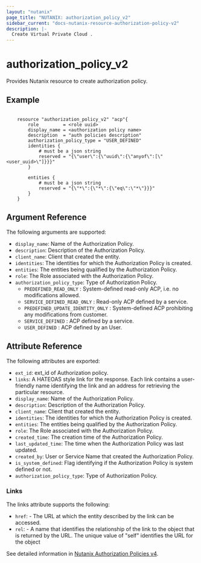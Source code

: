 ```yaml
---
layout: "nutanix"
page_title: "NUTANIX: authorization_policy_v2"
sidebar_current: "docs-nutanix-resource-authorization-policy-v2"
description: |-
  Create Virtual Private Cloud .
---
```


# authorization_policy_v2

Provides Nutanix resource to create authorization policy.


## Example

```hcl

    resource "authorization_policy_v2" "acp"{
        role         = <role uuid>
        display_name = <authorization policy name>
        description  = "auth policies description"
        authorization_policy_type = "USER_DEFINED"
        identities {
            # must be a json string 
            reserved = "{\"user\":{\"uuid\":{\"anyof\":[\"<user_uuid>\"]}}}"
        }
        
        entities {
            # must be a json string 
            reserved = "{\"*\":{\"*\":{\"eq\":\"*\"}}}"
        }
    }
```

## Argument Reference

The following arguments are supported:

* `display_name`: Name of the Authorization Policy.
* `description`: Description of the Authorization Policy.
* `client_name`: Client that created the entity.
* `identities`: The identities for which the Authorization Policy is created.
* `entities`: The entities being qualified by the Authorization Policy.
* `role`: The Role associated with the Authorization Policy.
* `authorization_policy_type`: Type of Authorization Policy.
    * `PREDEFINED_READ_ONLY` : System-defined read-only ACP, i.e. no modifications allowed.
    * `SERVICE_DEFINED_READ_ONLY` : Read-only ACP defined by a service.
    * `PREDEFINED_UPDATE_IDENTITY_ONLY` : System-defined ACP prohibiting any modifications from customer.
    * `SERVICE_DEFINED` : ACP defined by a service.
    * `USER_DEFINED` : ACP defined by an User.

## Attribute Reference

The following attributes are exported:
* `ext_id`: ext_id of Authorization policy.
* `links`: A HATEOAS style link for the response. Each link contains a user-friendly name identifying the link and an address for retrieving the particular resource.
* `display_name`: Name of the Authorization Policy.
* `description`: Description of the Authorization Policy.
* `client_name`: Client that created the entity.
* `identities`: The identities for which the Authorization Policy is created.
* `entities`: The entities being qualified by the Authorization Policy.
* `role`: The Role associated with the Authorization Policy.
* `created_time`: The creation time of the Authorization Policy.
* `last_updated_time`: The time when the Authorization Policy was last updated.
* `created_by`: User or Service Name that created the Authorization Policy.
* `is_system_defined`: Flag identifying if the Authorization Policy is system defined or not.
* `authorization_policy_type`: Type of Authorization Policy.


### Links

The links attribute supports the following:

* `href`: - The URL at which the entity described by the link can be accessed.
* `rel`: - A name that identifies the relationship of the link to the object that is returned by the URL. The unique value of "self" identifies the URL for the object


See detailed information in [Nutanix Authorization Policies v4](https://developers.nutanix.com/api-reference?namespace=iam&version=v4.0).
